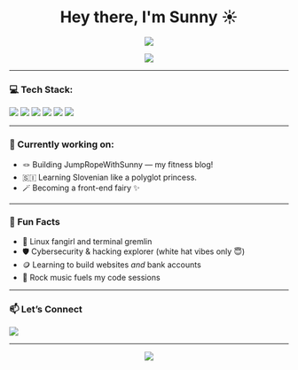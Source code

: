 <h1 align="center">Hey there, I'm Sunny ☀️</h1>

<p align="center">
  <img src="https://readme-typing-svg.demolab.com/?lines=Front-end+Dev+%F0%9F%92%BB;Jump+Rope+Queen+%F0%9F%91%B6;Always+Learning+%F0%9F%93%9A;Slovenian+in+Progress+%F0%9F%87%B8%F0%9F%87%AE&center=true&width=500&height=30&color=BC7AF9&vCenter=true">
</p>

<div align="center">
  <img src="https://capsule-render.vercel.app/api?type=transparent&text=Welcome+to+my+world!&fontColor=BC7AF9&fontSize=40&animation=twinkling" />
</div>

---

### 💻 Tech Stack:
<p>
  <img src="https://img.shields.io/badge/-HTML5-E34F26?style=for-the-badge&logo=html5&logoColor=white"/>
  <img src="https://img.shields.io/badge/-CSS3-1572B6?style=for-the-badge&logo=css3"/>
  <img src="https://img.shields.io/badge/-JavaScript-F7DF1E?style=for-the-badge&logo=javascript&logoColor=black"/>
  <img src="https://img.shields.io/badge/-TailwindCSS-38B2AC?style=for-the-badge&logo=tailwind-css"/>
  <img src="https://img.shields.io/badge/-Alpine.js-8BC0D0?style=for-the-badge&logo=alpine.js&logoColor=white"/>
  <img src="https://img.shields.io/badge/Linux-FCC624?style=for-the-badge&logo=linux&logoColor=black"/>
</p>

---

### 🌱 Currently working on:
- 🪢 Building JumpRopeWithSunny — my fitness blog!
- 🇸🇮 Learning Slovenian like a polyglot princess.
- 🪄 Becoming a front-end fairy ✨

---

### 🧠 Fun Facts
- 🐧 Linux fangirl and terminal gremlin
- 🛡️ Cybersecurity & hacking explorer (white hat vibes only 😇)
- 🪙 Learning to build websites *and* bank accounts
- 🎸 Rock music fuels my code sessions

---

### 📫 Let’s Connect
<p>
  <a href="https://sunnycc17.github.io/portfolio/" target="_blank"><img src="https://img.shields.io/badge/-Portfolio-BC7AF9?style=for-the-badge&logo=firefox&logoColor=white"/></a>
</p>

---

<p align="center">
  <img src="https://readme-typing-svg.demolab.com/?lines=Made+with+Love%2C+Code+%26+Cuteness+%F0%9F%92%96;By+Sunny+the+Front-End+Fairy%F0%9F%A7%9A&center=true&width=500&height=30&color=BC7AF9">
</p>

